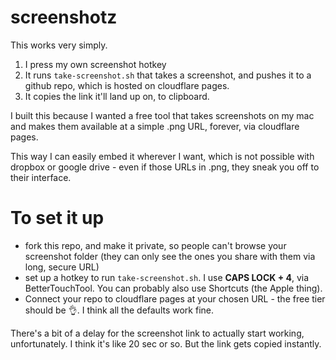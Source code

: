 # screenshotz

This works very simply.

1. I press my own screenshot hotkey
2. It runs `take-screenshot.sh` that takes a screenshot, and pushes it to a github repo, which is hosted on cloudflare pages. 
3. It copies the link it'll land up on, to clipboard.

I built this because I wanted a free tool that takes screenshots on my mac and makes them available at a simple .png URL, forever, via cloudflare pages.

This way I can easily embed it wherever I want, which is not possible with dropbox or google drive - even if those URLs in .png, they sneak you off to their interface.

# To set it up
- fork this repo, and make it private, so people can't browse your screenshot folder (they can only see the ones you share with them via long, secure URL)
- set up a hotkey to run `take-screenshot.sh`. I use **CAPS LOCK + 4**, via BetterTouchTool. You can probably also use Shortcuts (the Apple thing).
- Connect your repo to cloudflare pages at your chosen URL - the free tier should be 👌. I think all the defaults work fine.

There's a bit of a delay for the screenshot link to actually start working, unfortunately. I think it's like 20 sec or so. But the link gets copied instantly.
